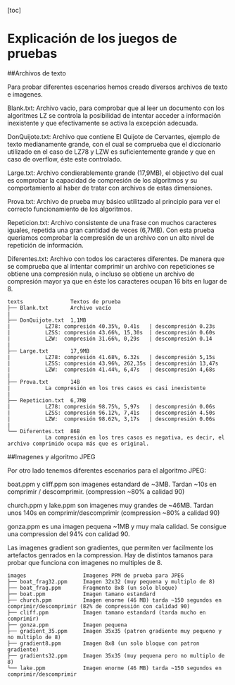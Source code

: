 [toc]

# Explicación de los juegos de pruebas

##Archivos de texto

Para probar diferentes escenarios hemos creado diversos archivos de texto e imagenes.

Blank.txt: Archivo vacio, para comprobar que al leer un documento con los algoritmes LZ se controla la posibilidad de intentar acceder a información inexistente y que efectivamente se activa la excepción adecuada.

DonQuijote.txt: Archivo que contiene El Quijote de Cervantes, ejemplo de texto medianamente grande, con el cual se comprueba que el diccionario utilizado en el caso de LZ78 y LZW es suficientemente grande y que en caso de overflow, éste este controlado.

Large.txt: Archivo condierablemente grande (17,9MB), el objectivo del cual es comprobar la capacidad de compresión de los algoritmos y su comportamiento al haber de tratar con archivos de estas dimensiones.

Prova.txt: Archivo de prueba muy básico utilitzado al principio para ver el correcto funcionamiento de los algoritmos.

Repeticion.txt: Archivo consistente de una frase con muchos caracteres iguales, repetida una gran cantidad de veces (6,7MB). Con esta prueba queriamos comprobar la compresión de un archivo con un alto nivel de repetición de información.

Diferentes.txt: Archivo con todos los caracteres diferentes. De manera que se comprueba que al intentar comprimir un archivo con repeticiones se obtiene una compresión nula, o incluso se obtiene un archivo de compresión mayor ya que en éste los caracteres ocupan 16 bits en lugar de 8.

``` 
texts               Textos de prueba
├── Blank.txt		Archivo vacío
|
├── DonQuijote.txt	1,1MB
|			LZ78: compresión 40.35%, 0.41s   | descompresión 0.23s
|			LZSS: compresión 43.66%, 15,30s  | descompresión 0.60s
|			LZW:  compresión 31.66%, 0,29s   | descompresión 0.14
|
├── Large.txt		17,9MB
|			LZ78: compresión 41.68%, 6.32s   | descompresión 5,15s
|			LZSS: compresión 43.96%, 262,35s | descompresión 13,47s
|			LZW:  compresión 41.44%, 6,47s   | descompresión 4,68s
|
├── Prova.txt		14B
|			La compresión en los tres casos es casi inexistente
|
├── Repeticion.txt	6,7MB
|			LZ78: compresión 98.75%, 5,97s	 | descompresión 0.06s
|			LZSS: compresión 96.12%, 7,41s   | descompresión 4.50s
|			LZW:  compresión 98.62%, 3,17s   | descompresión 0.06s
|
└── Diferentes.txt	86B
			La compresión en los tres casos es negativa, es decir, el archivo comprimido ocupa más que es original.
```

##Imagenes y algoritmo JPEG

Por otro lado tenemos diferentes escenarios para el algoritmo JPEG:

boat.ppm y cliff.ppm son imagenes estandard de ~3MB.
Tardan ~10s en comprimir / descomprimir. (compression ~80% a calidad 90)

church.ppm y lake.ppm son imagenes muy grandes de ~46MB.
Tardan unos 140s en comprimir/descomprimir (compression ~80% a calidad 90)

gonza.ppm es una imagen pequena ~1MB y muy mala calidad. Se consigue una
compression del 94% con calidad 90.

Las imagenes gradient son gradientes, que permiten ver facilmente los artefactos
genrados en la compression. Hay de distintos tamanos para probar que funciona
con imagenes no multiples de 8.

```
images					Imagenes PPM de prueba para JPEG
├── boat_frag32.ppm 	Imagen 32x32 (muy pequena y multiplo de 8)
├── boat_frag.ppm       Fragmento 8x8 (un solo bloque)
├── boat.ppm			Imagen tamano estandard
├── church.ppm			Imagen enorme (46 MB) tarda ~150 segundos en comprimir/descomprimir (82% de compressión con calidad 90)
├── cliff.ppm			Imagen tamano estandard (tarda mucho en comprimir)
├── gonza.ppm 			Imagen pequena
├── gradient_35.ppm		Imagen 35x35 (patron gradiente muy pequeno y no multiplo de 8)
├── gradient8.ppm		Imagen 8x8 (un solo bloque con patron gradiente)
├── gradients32.ppm		Imagen 35x35 (muy pequena pero no multiplo de 8)
└── lake.ppm			Imagen enorme (46 MB) tarda ~150 segundos en comprimir/descomprimir
```